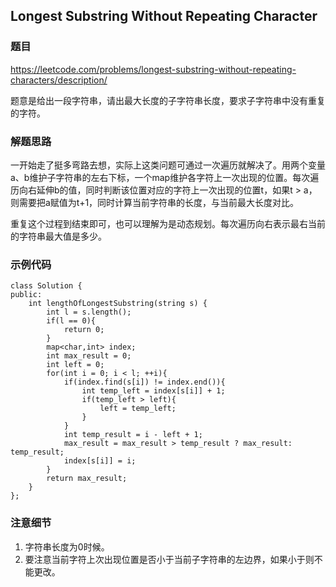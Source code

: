 ## Longest Substring Without Repeating Character 

### 题目

https://leetcode.com/problems/longest-substring-without-repeating-characters/description/



题意是给出一段字符串，请出最大长度的子字符串长度，要求子字符串中没有重复的字符。



### 解题思路

一开始走了挺多弯路去想，实际上这类问题可通过一次遍历就解决了。用两个变量a、b维护子字符串的左右下标，一个map维护各字符上一次出现的位置。每次遍历向右延伸b的值，同时判断该位置对应的字符上一次出现的位置t，如果t > a，则需要把a赋值为t+1，同时计算当前字符串的长度，与当前最大长度对比。

重复这个过程到结束即可，也可以理解为是动态规划。每次遍历向右表示最右当前的字符串最大值是多少。



### 示例代码

```
class Solution {
public:
    int lengthOfLongestSubstring(string s) {
        int l = s.length();
        if(l == 0){
            return 0;
        }
        map<char,int> index;
        int max_result = 0;
        int left = 0;
        for(int i = 0; i < l; ++i){
            if(index.find(s[i]) != index.end()){
                int temp_left = index[s[i]] + 1;
                if(temp_left > left){
                	left = temp_left;
				}
            }
            int temp_result = i - left + 1;
            max_result = max_result > temp_result ? max_result: temp_result;
            index[s[i]] = i;
        }
        return max_result;
    }
};
```



### 注意细节

1. 字符串长度为0时候。
2. 要注意当前字符上次出现位置是否小于当前子字符串的左边界，如果小于则不能更改。
